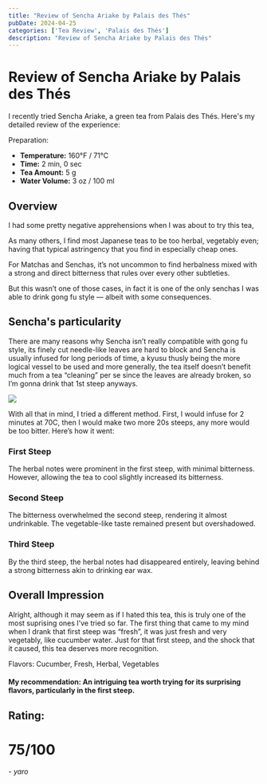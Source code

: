 ```yaml
---
title: "Review of Sencha Ariake by Palais des Thés"
pubDate: 2024-04-25
categories: ['Tea Review', 'Palais des Thés']
description: "Review of Sencha Ariake by Palais des Thés"
---
```


# Review of Sencha Ariake by Palais des Thés

I recently tried Sencha Ariake, a green tea from Palais des Thés. Here's my detailed review of the experience:

Preparation:

- **Temperature:** 160°F / 71°C
- **Time:** 2 min, 0 sec
- **Tea Amount:** 5 g
- **Water Volume:** 3 oz / 100 ml

## Overview

I had some pretty negative apprehensions when I was about to try this tea,

As many others, I find most Japanese teas to be too herbal, vegetably even; having that typical astringency that you find in especially cheap ones.

For Matchas and Senchas, it’s not uncommon to find herbalness mixed with a strong and direct bitterness that rules over every other subtleties.

But this wasn’t one of those cases, in fact it is one of the only senchas I was able to drink gong fu style — albeit with some consequences.


## Sencha's particularity

There are many reasons why Sencha isn’t really compatible with gong fu style, its finely cut needle-like leaves are hard to block and Sencha is usually infused for long periods of time, a kyusu thusly being the more logical vessel to be used and more generally, the tea itself doesn’t benefit much from a tea “cleaning” per se since the leaves are already broken, so I’m gonna drink that 1st steep anyways.

![](https://www.palaisdesthes.com/media/catalog/product/cache/50708da259540eeb20337bcdb367a3c9/3/0/302-35746-ptx0icd86w.jpg)

With all that in mind, I tried a different method. First, I would infuse for 2 minutes at 70C, then I would make two more 20s steeps, any more would be too bitter.
Here’s how it went:

### First Steep

The herbal notes were prominent in the first steep, with minimal bitterness. However, allowing the tea to cool slightly increased its bitterness.

### Second Steep

The bitterness overwhelmed the second steep, rendering it almost undrinkable. The vegetable-like taste remained present but overshadowed.

### Third Steep

By the third steep, the herbal notes had disappeared entirely, leaving behind a strong bitterness akin to drinking ear wax.

## Overall Impression

Alright, although it may seem as if I hated this tea, this is truly one of the most suprising ones I’ve tried so far. The first thing that came to my mind when I drank that first steep was “fresh”, it was just fresh and very vegetably, like cucumber water. Just for that first steep, and the shock that it caused, this tea deserves more recognition.

Flavors: Cucumber, Fresh, Herbal, Vegetables

#### My recommendation: An intriguing tea worth trying for its surprising flavors, particularly in the first steep.

## Rating:
# 75/100

 *- yaro*